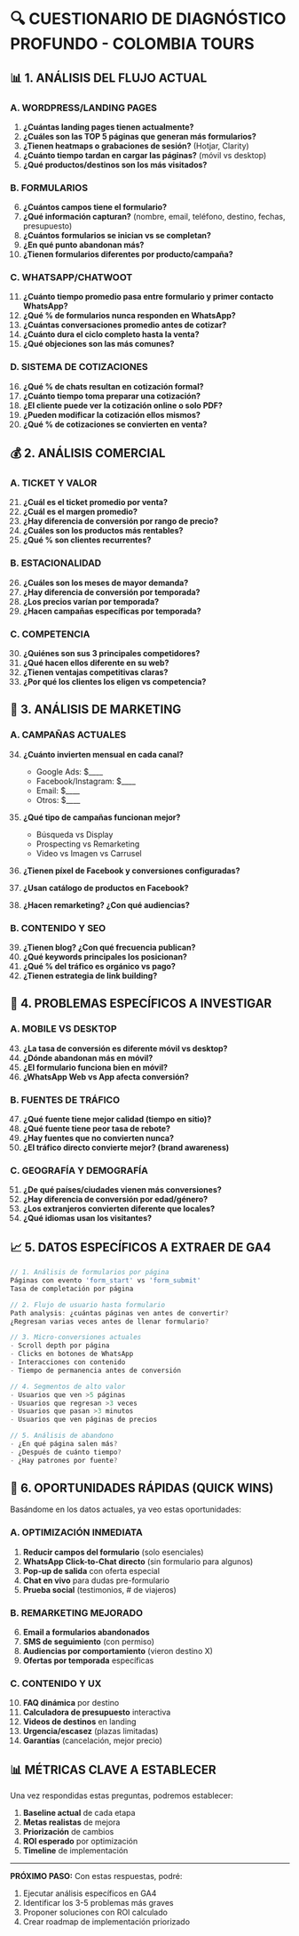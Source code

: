 # 🔍 CUESTIONARIO DE DIAGNÓSTICO PROFUNDO - COLOMBIA TOURS

## 📊 1. ANÁLISIS DEL FLUJO ACTUAL

### A. WORDPRESS/LANDING PAGES
1. **¿Cuántas landing pages tienen actualmente?**
2. **¿Cuáles son las TOP 5 páginas que generan más formularios?**
3. **¿Tienen heatmaps o grabaciones de sesión?** (Hotjar, Clarity)
4. **¿Cuánto tiempo tardan en cargar las páginas?** (móvil vs desktop)
5. **¿Qué productos/destinos son los más visitados?**

### B. FORMULARIOS
6. **¿Cuántos campos tiene el formulario?**
7. **¿Qué información capturan?** (nombre, email, teléfono, destino, fechas, presupuesto)
8. **¿Cuántos formularios se inician vs se completan?**
9. **¿En qué punto abandonan más?**
10. **¿Tienen formularios diferentes por producto/campaña?**

### C. WHATSAPP/CHATWOOT
11. **¿Cuánto tiempo promedio pasa entre formulario y primer contacto WhatsApp?**
12. **¿Qué % de formularios nunca responden en WhatsApp?**
13. **¿Cuántas conversaciones promedio antes de cotizar?**
14. **¿Cuánto dura el ciclo completo hasta la venta?**
15. **¿Qué objeciones son las más comunes?**

### D. SISTEMA DE COTIZACIONES
16. **¿Qué % de chats resultan en cotización formal?**
17. **¿Cuánto tiempo toma preparar una cotización?**
18. **¿El cliente puede ver la cotización online o solo PDF?**
19. **¿Pueden modificar la cotización ellos mismos?**
20. **¿Qué % de cotizaciones se convierten en venta?**

## 💰 2. ANÁLISIS COMERCIAL

### A. TICKET Y VALOR
21. **¿Cuál es el ticket promedio por venta?**
22. **¿Cuál es el margen promedio?**
23. **¿Hay diferencia de conversión por rango de precio?**
24. **¿Cuáles son los productos más rentables?**
25. **¿Qué % son clientes recurrentes?**

### B. ESTACIONALIDAD
26. **¿Cuáles son los meses de mayor demanda?**
27. **¿Hay diferencia de conversión por temporada?**
28. **¿Los precios varían por temporada?**
29. **¿Hacen campañas específicas por temporada?**

### C. COMPETENCIA
30. **¿Quiénes son sus 3 principales competidores?**
31. **¿Qué hacen ellos diferente en su web?**
32. **¿Tienen ventajas competitivas claras?**
33. **¿Por qué los clientes los eligen vs competencia?**

## 📱 3. ANÁLISIS DE MARKETING

### A. CAMPAÑAS ACTUALES
34. **¿Cuánto invierten mensual en cada canal?**
    - Google Ads: $____
    - Facebook/Instagram: $____
    - Email: $____
    - Otros: $____

35. **¿Qué tipo de campañas funcionan mejor?**
    - Búsqueda vs Display
    - Prospecting vs Remarketing
    - Video vs Imagen vs Carrusel

36. **¿Tienen píxel de Facebook y conversiones configuradas?**
37. **¿Usan catálogo de productos en Facebook?**
38. **¿Hacen remarketing? ¿Con qué audiencias?**

### B. CONTENIDO Y SEO
39. **¿Tienen blog? ¿Con qué frecuencia publican?**
40. **¿Qué keywords principales los posicionan?**
41. **¿Qué % del tráfico es orgánico vs pago?**
42. **¿Tienen estrategia de link building?**

## 🎯 4. PROBLEMAS ESPECÍFICOS A INVESTIGAR

### A. MOBILE VS DESKTOP
43. **¿La tasa de conversión es diferente móvil vs desktop?**
44. **¿Dónde abandonan más en móvil?**
45. **¿El formulario funciona bien en móvil?**
46. **¿WhatsApp Web vs App afecta conversión?**

### B. FUENTES DE TRÁFICO
47. **¿Qué fuente tiene mejor calidad (tiempo en sitio)?**
48. **¿Qué fuente tiene peor tasa de rebote?**
49. **¿Hay fuentes que no convierten nunca?**
50. **¿El tráfico directo convierte mejor? (brand awareness)**

### C. GEOGRAFÍA Y DEMOGRAFÍA
51. **¿De qué países/ciudades vienen más conversiones?**
52. **¿Hay diferencia de conversión por edad/género?**
53. **¿Los extranjeros convierten diferente que locales?**
54. **¿Qué idiomas usan los visitantes?**

## 📈 5. DATOS ESPECÍFICOS A EXTRAER DE GA4

```javascript
// 1. Análisis de formularios por página
Páginas con evento 'form_start' vs 'form_submit'
Tasa de completación por página

// 2. Flujo de usuario hasta formulario
Path analysis: ¿cuántas páginas ven antes de convertir?
¿Regresan varias veces antes de llenar formulario?

// 3. Micro-conversiones actuales
- Scroll depth por página
- Clicks en botones de WhatsApp
- Interacciones con contenido
- Tiempo de permanencia antes de conversión

// 4. Segmentos de alto valor
- Usuarios que ven >5 páginas
- Usuarios que regresan >3 veces  
- Usuarios que pasan >3 minutos
- Usuarios que ven páginas de precios

// 5. Análisis de abandono
- ¿En qué página salen más?
- ¿Después de cuánto tiempo?
- ¿Hay patrones por fuente?
```

## 🚀 6. OPORTUNIDADES RÁPIDAS (QUICK WINS)

Basándome en los datos actuales, ya veo estas oportunidades:

### A. OPTIMIZACIÓN INMEDIATA
1. **Reducir campos del formulario** (solo esenciales)
2. **WhatsApp Click-to-Chat directo** (sin formulario para algunos)
3. **Pop-up de salida** con oferta especial
4. **Chat en vivo** para dudas pre-formulario
5. **Prueba social** (testimonios, # de viajeros)

### B. REMARKETING MEJORADO  
6. **Email a formularios abandonados**
7. **SMS de seguimiento** (con permiso)
8. **Audiencias por comportamiento** (vieron destino X)
9. **Ofertas por temporada** específicas

### C. CONTENIDO Y UX
10. **FAQ dinámica** por destino
11. **Calculadora de presupuesto** interactiva
12. **Videos de destinos** en landing
13. **Urgencia/escasez** (plazas limitadas)
14. **Garantías** (cancelación, mejor precio)

## 📊 MÉTRICAS CLAVE A ESTABLECER

Una vez respondidas estas preguntas, podremos establecer:

1. **Baseline actual** de cada etapa
2. **Metas realistas** de mejora
3. **Priorización** de cambios
4. **ROI esperado** por optimización
5. **Timeline** de implementación

---

**PRÓXIMO PASO:** Con estas respuestas, podré:
1. Ejecutar análisis específicos en GA4
2. Identificar los 3-5 problemas más graves
3. Proponer soluciones con ROI calculado
4. Crear roadmap de implementación priorizado